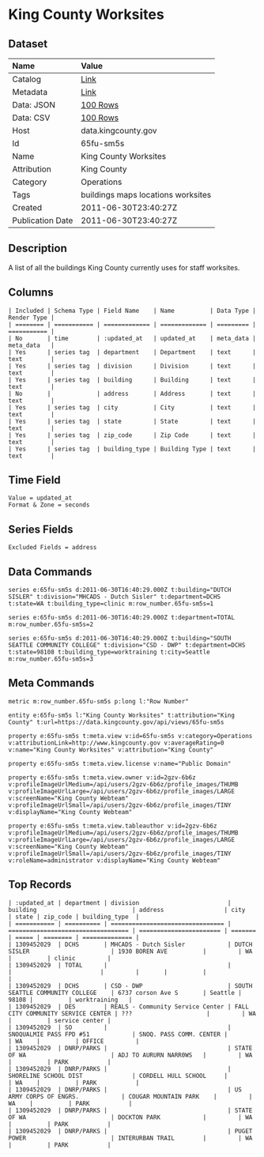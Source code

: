 # King County Worksites

## Dataset

| Name | Value |
| :--- | :---- |
| Catalog | [Link](https://catalog.data.gov/dataset/king-county-worksites-5d14c) |
| Metadata | [Link](https://data.kingcounty.gov/api/views/65fu-sm5s) |
| Data: JSON | [100 Rows](https://data.kingcounty.gov/api/views/65fu-sm5s/rows.json?max_rows=100) |
| Data: CSV | [100 Rows](https://data.kingcounty.gov/api/views/65fu-sm5s/rows.csv?max_rows=100) |
| Host | data.kingcounty.gov |
| Id | 65fu-sm5s |
| Name | King County Worksites |
| Attribution | King County |
| Category | Operations |
| Tags | buildings maps locations worksites |
| Created | 2011-06-30T23:40:27Z |
| Publication Date | 2011-06-30T23:40:27Z |

## Description

A list of all the buildings King County currently uses for staff worksites.

## Columns

```ls
| Included | Schema Type | Field Name    | Name          | Data Type | Render Type |
| ======== | =========== | ============= | ============= | ========= | =========== |
| No       | time        | :updated_at   | updated_at    | meta_data | meta_data   |
| Yes      | series tag  | department    | Department    | text      | text        |
| Yes      | series tag  | division      | Division      | text      | text        |
| Yes      | series tag  | building      | Building      | text      | text        |
| No       |             | address       | Address       | text      | text        |
| Yes      | series tag  | city          | City          | text      | text        |
| Yes      | series tag  | state         | State         | text      | text        |
| Yes      | series tag  | zip_code      | Zip Code      | text      | text        |
| Yes      | series tag  | building_type | Building Type | text      | text        |
```

## Time Field

```ls
Value = updated_at
Format & Zone = seconds
```

## Series Fields

```ls
Excluded Fields = address
```

## Data Commands

```ls
series e:65fu-sm5s d:2011-06-30T16:40:29.000Z t:building="DUTCH SISLER" t:division="MHCADS - Dutch Sisler" t:department=DCHS t:state=WA t:building_type=clinic m:row_number.65fu-sm5s=1

series e:65fu-sm5s d:2011-06-30T16:40:29.000Z t:department=TOTAL m:row_number.65fu-sm5s=2

series e:65fu-sm5s d:2011-06-30T16:40:29.000Z t:building="SOUTH SEATTLE COMMUNITY COLLEGE" t:division="CSD - DWP" t:department=DCHS t:state=98108 t:building_type=worktraining t:city=Seattle m:row_number.65fu-sm5s=3
```

## Meta Commands

```ls
metric m:row_number.65fu-sm5s p:long l:"Row Number"

entity e:65fu-sm5s l:"King County Worksites" t:attribution="King County" t:url=https://data.kingcounty.gov/api/views/65fu-sm5s

property e:65fu-sm5s t:meta.view v:id=65fu-sm5s v:category=Operations v:attributionLink=http://www.kingcounty.gov v:averageRating=0 v:name="King County Worksites" v:attribution="King County"

property e:65fu-sm5s t:meta.view.license v:name="Public Domain"

property e:65fu-sm5s t:meta.view.owner v:id=2gzv-6b6z v:profileImageUrlMedium=/api/users/2gzv-6b6z/profile_images/THUMB v:profileImageUrlLarge=/api/users/2gzv-6b6z/profile_images/LARGE v:screenName="King County Webteam" v:profileImageUrlSmall=/api/users/2gzv-6b6z/profile_images/TINY v:displayName="King County Webteam"

property e:65fu-sm5s t:meta.view.tableauthor v:id=2gzv-6b6z v:profileImageUrlMedium=/api/users/2gzv-6b6z/profile_images/THUMB v:profileImageUrlLarge=/api/users/2gzv-6b6z/profile_images/LARGE v:screenName="King County Webteam" v:profileImageUrlSmall=/api/users/2gzv-6b6z/profile_images/TINY v:roleName=administrator v:displayName="King County Webteam"
```

## Top Records

```ls
| :updated_at | department | division                         | building                           | address                 | city    | state | zip_code | building_type  | 
| =========== | ========== | ================================ | ================================== | ======================= | ======= | ===== | ======== | ============== | 
| 1309452029  | DCHS       | MHCADS - Dutch Sisler            | DUTCH SISLER                       | 1930 BOREN AVE          |         | WA    |          | clinic         | 
| 1309452029  | TOTAL      |                                  |                                    |                         |         |       |          |                | 
| 1309452029  | DCHS       | CSD - DWP                        | SOUTH SEATTLE COMMUNITY COLLEGE    | 6737 corson Ave S       | Seattle | 98108 |          | worktraining   | 
| 1309452029  | DES        | REALS - Community Service Center | FALL CITY COMMUNITY SERVICE CENTER | ???                     |         | WA    |          | service center | 
| 1309452029  | SO         |                                  | SNOQUALMIE PASS FPD #51            | SNOQ. PASS COMM. CENTER |         | WA    |          | OFFICE         | 
| 1309452029  | DNRP/PARKS |                                  | STATE OF WA                        | ADJ TO AURURN NARR0WS   |         | WA    |          | PARK           | 
| 1309452029  | DNRP/PARKS |                                  | SHORELINE SCHOOL DIST              | CORDELL HULL SCHOOL     |         | WA    |          | PARK           | 
| 1309452029  | DNRP/PARKS |                                  | US ARMY CORPS OF ENGRS.            | COUGAR MOUNTAIN PARK    |         | WA    |          | PARK           | 
| 1309452029  | DNRP/PARKS |                                  | STATE OF WA                        | DOCKTON PARK            |         | WA    |          | PARK           | 
| 1309452029  | DNRP/PARKS |                                  | PUGET POWER                        | INTERURBAN TRAIL        |         | WA    |          | PARK           | 
```